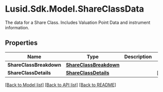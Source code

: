 # Lusid.Sdk.Model.ShareClassData
The data for a Share Class. Includes Valuation Point Data and instrument information.

## Properties

Name | Type | Description | Notes
------------ | ------------- | ------------- | -------------
**ShareClassBreakdown** | [**ShareClassBreakdown**](ShareClassBreakdown.md) |  | 
**ShareClassDetails** | [**ShareClassDetails**](ShareClassDetails.md) |  | [optional] 

[[Back to Model list]](../README.md#documentation-for-models) [[Back to API list]](../README.md#documentation-for-api-endpoints) [[Back to README]](../README.md)

